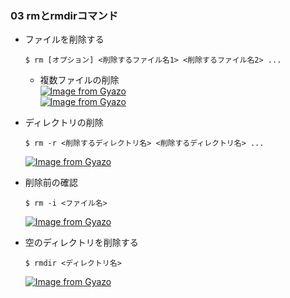 ### 03 rmとrmdirコマンド
- ファイルを削除する
  ```
  $ rm [オプション] <削除するファイル名1> <削除するファイル名2> ...
  ```
  - 複数ファイルの削除<br>
    [![Image from Gyazo](https://i.gyazo.com/57eb9080d046f4cd803395398d64fdcf.png)](https://gyazo.com/57eb9080d046f4cd803395398d64fdcf)<br>
    [![Image from Gyazo](https://i.gyazo.com/04ba0c94c5e0477bd1f5b1a418cbea10.png)](https://gyazo.com/04ba0c94c5e0477bd1f5b1a418cbea10)

- ディレクトリの削除
  ```
  $ rm -r <削除するディレクトリ名> <削除するディレクトリ名> ...
  ```
  [![Image from Gyazo](https://i.gyazo.com/8d5ac32d9d54a7aa86515189f2984129.png)](https://gyazo.com/8d5ac32d9d54a7aa86515189f2984129)

- 削除前の確認
  ```
  $ rm -i <ファイル名>
  ```
  [![Image from Gyazo](https://i.gyazo.com/287ce83cd9a45e9fe17cb2738bd97747.png)](https://gyazo.com/287ce83cd9a45e9fe17cb2738bd97747)

- 空のディレクトリを削除する
  ```
  $ rmdir <ディレクトリ名>
  ```
  [![Image from Gyazo](https://i.gyazo.com/241eb1d1bcf62b912b19ff3de78c3259.png)](https://gyazo.com/241eb1d1bcf62b912b19ff3de78c3259)
